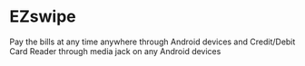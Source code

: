 EZswipe
=======

Pay the bills at any time anywhere through Android devices and Credit/Debit Card Reader through media jack on any Android devices